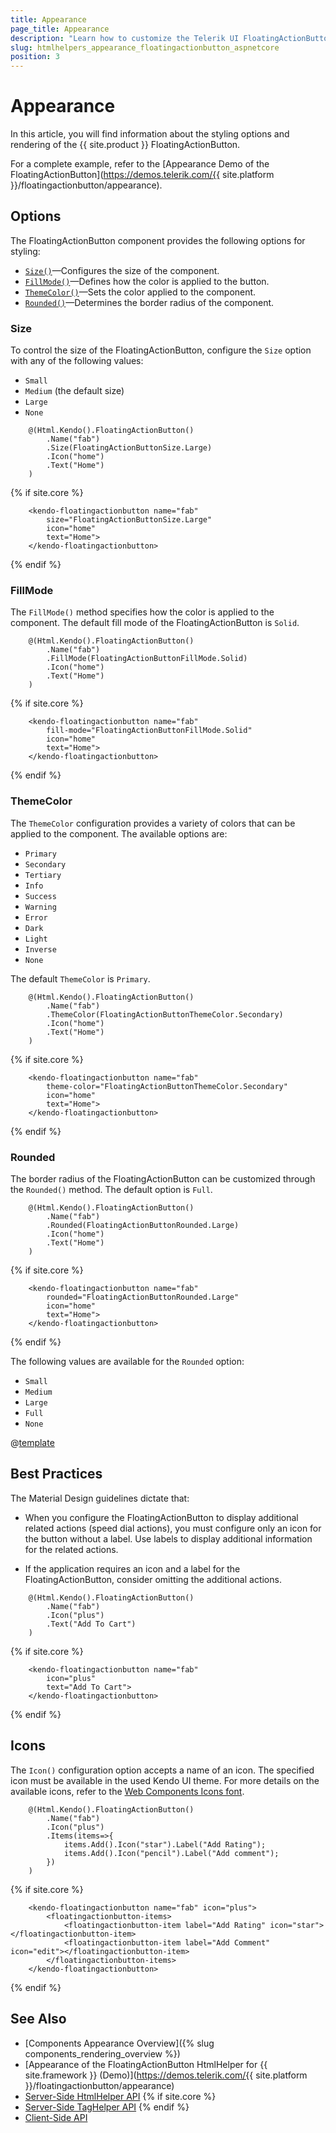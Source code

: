 ```yaml
---
title: Appearance
page_title: Appearance
description: "Learn how to customize the Telerik UI FloatingActionButton component for {{ site.framework }} by setting its size, color, border, and icon."
slug: htmlhelpers_appearance_floatingactionbutton_aspnetcore
position: 3
---
```


# Appearance

In this article, you will find information about the styling options and rendering of the {{ site.product }} FloatingActionButton.

For a complete example, refer to the [Appearance Demo of the FloatingActionButton](https://demos.telerik.com/{{ site.platform }}/floatingactionbutton/appearance).

## Options

The FloatingActionButton component provides the following options for styling:

- [`Size()`](#size)&mdash;Configures the size of the component.
- [`FillMode()`](#fillmode)&mdash;Defines how the color is applied to the button.
- [`ThemeColor()`](#themecolor)&mdash;Sets the color applied to the component.
- [`Rounded()`](#rounded)&mdash;Determines the border radius of the component.

### Size

To control the size of the FloatingActionButton, configure the `Size` option with any of the following values:

- `Small`
- `Medium` (the default size)
- `Large`
- `None`

```HtmlHelper
    @(Html.Kendo().FloatingActionButton()
        .Name("fab")
        .Size(FloatingActionButtonSize.Large)
        .Icon("home")
        .Text("Home")
    )
```
{% if site.core %}
```TagHelper
    <kendo-floatingactionbutton name="fab"
        size="FloatingActionButtonSize.Large"
        icon="home"
        text="Home">
    </kendo-floatingactionbutton>
```
{% endif %}

### FillMode

The `FillMode()` method specifies how the color is applied to the component. The default fill mode of the FloatingActionButton is `Solid`.

```HtmlHelper
    @(Html.Kendo().FloatingActionButton()
        .Name("fab")
        .FillMode(FloatingActionButtonFillMode.Solid)
        .Icon("home")
        .Text("Home")
    )
```
{% if site.core %}
```TagHelper
    <kendo-floatingactionbutton name="fab"
        fill-mode="FloatingActionButtonFillMode.Solid"
        icon="home"
        text="Home">
    </kendo-floatingactionbutton>
```
{% endif %}

### ThemeColor

The `ThemeColor` configuration provides a variety of colors that can be applied to the component. The available options are:

- `Primary`
- `Secondary`
- `Tertiary`
- `Info`
- `Success`
- `Warning`
- `Error`
- `Dark`
- `Light`
- `Inverse`
- `None`

The default `ThemeColor` is `Primary`.

```HtmlHelper
    @(Html.Kendo().FloatingActionButton()
        .Name("fab")
        .ThemeColor(FloatingActionButtonThemeColor.Secondary)
        .Icon("home")
        .Text("Home")
    )
```
{% if site.core %}
```TagHelper
    <kendo-floatingactionbutton name="fab"
        theme-color="FloatingActionButtonThemeColor.Secondary"
        icon="home"
        text="Home">
    </kendo-floatingactionbutton>
```
{% endif %}

### Rounded

The border radius of the FloatingActionButton can be customized through the `Rounded()` method. The default option is `Full`.

```HtmlHelper
    @(Html.Kendo().FloatingActionButton()
        .Name("fab")
        .Rounded(FloatingActionButtonRounded.Large)
        .Icon("home")
        .Text("Home")
    )
```
{% if site.core %}
```TagHelper
    <kendo-floatingactionbutton name="fab"
        rounded="FloatingActionButtonRounded.Large"
        icon="home"
        text="Home">
    </kendo-floatingactionbutton>
```
{% endif %}

The following values are available for the `Rounded` option:

- `Small`
- `Medium`
- `Large`
- `Full`
- `None`

@[template](/_contentTemplates/components-rendering-section.md#components-rendering-section)

## Best Practices

The Material Design guidelines dictate that:

* When you configure the FloatingActionButton to display additional related actions (speed dial actions), you must configure only an icon for the button without a label. Use labels to display additional information for the related actions.

* If the application requires an icon and a label for the FloatingActionButton, consider omitting the additional actions.

```HtmlHelper
    @(Html.Kendo().FloatingActionButton()
        .Name("fab")
        .Icon("plus")
        .Text("Add To Cart")
    )
```
{% if site.core %}
```TagHelper
    <kendo-floatingactionbutton name="fab"
        icon="plus"
        text="Add To Cart">
    </kendo-floatingactionbutton>
```
{% endif %}

## Icons

The `Icon()` configuration option accepts a name of an icon. The specified icon must be available in the used Kendo UI theme. For more details on the available icons, refer to the [Web Components Icons font](https://www.telerik.com/design-system/docs/foundation/iconography/icon-list/).

```HtmlHelper
    @(Html.Kendo().FloatingActionButton()
        .Name("fab")
        .Icon("plus")
        .Items(items=>{
            items.Add().Icon("star").Label("Add Rating");
            items.Add().Icon("pencil").Label("Add comment");
        })
    )
```
{% if site.core %}
```TagHelper
    <kendo-floatingactionbutton name="fab" icon="plus">
        <floatingactionbutton-items>
            <floatingactionbutton-item label="Add Rating" icon="star"></floatingactionbutton-item>
            <floatingactionbutton-item label="Add Comment" icon="edit"></floatingactionbutton-item>
        </floatingactionbutton-items>
    </kendo-floatingactionbutton>
```
{% endif %}

## See Also

* [Components Appearance Overview]({% slug components_rendering_overview %})
* [Appearance of the FloatingActionButton HtmlHelper for {{ site.framework }} (Demo)](https://demos.telerik.com/{{ site.platform }}/floatingactionbutton/appearance)
* [Server-Side HtmlHelper API](/api/floatingactionbutton)
{% if site.core %}
* [Server-Side TagHelper API](/api/taghelpers/floatingactionbutton)
{% endif %}
* [Client-Side API](https://docs.telerik.com/kendo-ui/api/javascript/ui/floatingactionbutton)
